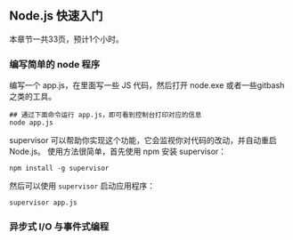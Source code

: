 ## Node.js 快速入门

本章节一共33页，预计1个小时。

### 编写简单的 node 程序

编写一个 app.js，在里面写一些 JS 代码，然后打开 node.exe 或者一些gitbash之类的工具。

```shell
## 通过下面命令运行 app.js，即可看到控制台打印对应的信息
node app.js
```

 supervisor 可以帮助你实现这个功能，它会监视你对代码的改动，并自动重启 Node.js。 使用方法很简单，首先使用 npm 安装 supervisor： 

```shell
npm install -g supervisor 
```

然后可以使用 `supervisor` 启动应用程序：

```shell
supervisor app.js
```



###  异步式 I/O 与事件式编程 

